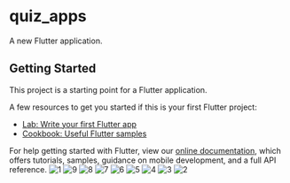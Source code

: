 # quiz_apps

A new Flutter application.

## Getting Started

This project is a starting point for a Flutter application.

A few resources to get you started if this is your first Flutter project:

- [Lab: Write your first Flutter app](https://flutter.dev/docs/get-started/codelab)
- [Cookbook: Useful Flutter samples](https://flutter.dev/docs/cookbook)

For help getting started with Flutter, view our
[online documentation](https://flutter.dev/docs), which offers tutorials,
samples, guidance on mobile development, and a full API reference.
![1](https://user-images.githubusercontent.com/72139490/99756429-f5e69d00-2b0e-11eb-87c6-711964c39bd7.JPG)
![9](https://user-images.githubusercontent.com/72139490/99756432-f848f700-2b0e-11eb-8ea9-57c884096000.jpg)
![8](https://user-images.githubusercontent.com/72139490/99756437-fd0dab00-2b0e-11eb-883c-5f9cd785ee8d.jpg)
![7](https://user-images.githubusercontent.com/72139490/99756444-026af580-2b0f-11eb-90b3-bd632f451e5d.jpg)
![6](https://user-images.githubusercontent.com/72139490/99756453-08f96d00-2b0f-11eb-851c-3a4f7a38eeef.jpg)
![5](https://user-images.githubusercontent.com/72139490/99756472-11ea3e80-2b0f-11eb-949d-e1ee2c365b9c.jpg)
![4](https://user-images.githubusercontent.com/72139490/99756495-1ca4d380-2b0f-11eb-8c28-0d21bf44f3f4.jpg)
![3](https://user-images.githubusercontent.com/72139490/99756503-23cbe180-2b0f-11eb-8f07-b7e43fa4f95b.jpg)
![2](https://user-images.githubusercontent.com/72139490/99756511-2af2ef80-2b0f-11eb-839c-5a342f2c2f3b.jpg)
